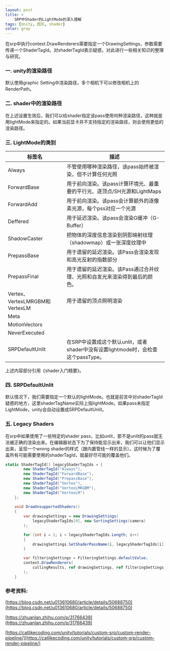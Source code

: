 ```yaml
---
layout: post
title: >
    SRP中Shader的LightMode的深入理解
tags: [Unity, 图形, shader]
color: gray
---
```

在srp中执行context.DrawRenderers需要指定一个DrawingSettings，参数需要传递一个ShaderTagId。对shaderTagId表示疑惑，对此进行一些相关知识的整理与研究。

### 一. unity的渲染路径

  默认使用graphic Setting中渲染路径，多个相机下可以修改相机上的RenderPath。
  
### 二. shader中的渲染路径
 在上述设置生效后，我们可以给shader指定该pass使用何种渲染路径，这种就是用lightMode来指定的。如果当前显卡并不支持指定的渲染路径，则会使用更低的渲染路径。
 
### 三. LightMode的类别

标签名 | 描述
---|---
Always | 不管使用哪种渲染路径，该pass始终被渲染，但不计算任何光照
ForwardBase | 用于前向渲染。该pass计算环境光、最重要的平行光、逐顶点/SH光源和LightMaps
ForwardAdd | 用于前向渲染。该pass会计算额外的逐像素光源，每个pss对应一个光源
Deffered | 用于延迟渲染。该pass会渲染G缓冲（G-Buffer）
ShadowCaster | 把物体的深度信息渲染到阴影映射纹理（shadowmap）或一张深度纹理中
PrepassBase | 用于遗留的延迟渲染。该Pass会渲染发现和高光反射的指数部分
PrepassFinal | 用于遗留的延迟渲染。该Pass通过合并纹理、光照和自发光来渲染得到最后的颜色。
Vertex、VertexLMRGBM和VertexLM | 用于遗留的顶点照明渲染
Meta | 
MotionVectors |
NeverExecuted |
SRPDefaultUnlit |在SRP中设置成这个默认unlit，或者shader中没有设置lightmode时，会检查这个passType。

上述内容部分引用《shader入门精要》。

### 四. SRPDefaultUnlit
默认情况下，我们需要指定一个默认的lightMode。也就是前言中对shaderTagId疑惑的地方，这里shaderTagName实际上指lightMode。如果pass未指定LightMode，unity会自动设置成SRPDefaultUnlit。

### 五. Legacy Shaders

 在srp中如果使用了一些特定的shader pass，比如unlit，那不是unlit的pass就无法被正确的渲染出来。在编辑器状态下为了保持能显示出来，我们可以让他们显示出来，呈现一个wrong shader的样式（跟内置管线一样的显示）。这时候为了覆盖所有可能需要使用的shaderTagId，就最好尽可能的覆盖他们。
 
```c#
static ShaderTagId[] legacyShaderTagIds = {
		new ShaderTagId("Always"),
		new ShaderTagId("ForwardBase"),
		new ShaderTagId("PrepassBase"),
		new ShaderTagId("Vertex"),
		new ShaderTagId("VertexLMRGBM"),
		new ShaderTagId("VertexLM")
	};
    
    void DrawUnsupportedShaders()
    {
        var drawingSettings = new DrawingSettings(
            legacyShaderTagIds[0], new SortingSettings(camera)
        );

        for (int i = 1; i < legacyShaderTagIds.Length; i++)
        {
            drawingSettings.SetShaderPassName(i, legacyShaderTagIds[i]);
        }

        var filteringSettings = FilteringSettings.defaultValue;
        context.DrawRenderers(
            cullingResults, ref drawingSettings, ref filteringSettings
        );
    }
```

### 参考资料:
[https://blog.csdn.net/u013610680/article/details/50688750](https://blog.csdn.net/u013610680/article/details/50688750)

[https://zhuanlan.zhihu.com/p/31766439](https://zhuanlan.zhihu.com/p/31766439)

[https://catlikecoding.com/unity/tutorials/custom-srp/custom-render-pipeline/](https://catlikecoding.com/unity/tutorials/custom-srp/custom-render-pipeline/)

